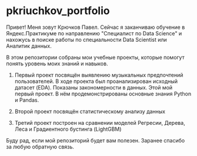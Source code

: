 # pkriuchkov_portfolio
Привет!
Меня зовут Крючков Павел. Сейчас я заканчиваю обучение в Яндекс.Практикуме по направлению "Специалист по Data Science" и нахожусь в поиске работы по специальности Data Scientist или Аналитик данных.

В этом репозитории собраны мои учебные проекты, которые помогут понять уровень моих знаний и навыков. 

1) Первый проект посвящён выявлению музыкальных предпочтений пользователей. В ходе проекта был проанализирован исходный датасет (EDA). Показаны закономерности в данных. 
Этой мой первый проект.
В нём продемонстрированы основные знания Python и Pandas.

2) Второй проект посвящён статистическому анализу данных

3) Третий проект построен на сравнении моделей Регресии, Дерева, Леса и Градиентного бустинга (LightGBM)

Буду рад, если мой репозиторий будет вам полезен. Заранее спасибо за любую обратную связь.
